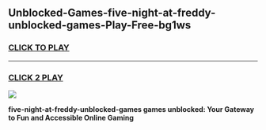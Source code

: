 
## Unblocked-Games-five-night-at-freddy-unblocked-games-Play-Free-bg1ws
<h3>
<a href="https://premium76.site?title=five-night-at-freddy-unblocked-games&ref=22A">CLICK TO PLAY</a></h3>
<hr>

<h3>
<a href="https://premium76.site?title=five-night-at-freddy-unblocked-games&ref=22A">CLICK 2 PLAY</a>
  
</h3>

<a href="https://premium76.site?title=five-night-at-freddy-unblocked-games&ref=22A"><img src="https://clearcache.store/games.png"></a>


**five-night-at-freddy-unblocked-games games unblocked: Your Gateway to Fun and Accessible Online Gaming**

